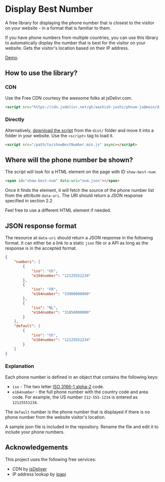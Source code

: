 # Display Best Number

A free library for displaying the phone number that is closest to the visitor on your website - in a format that is familiar to them.

If you have phone numbers from multiple countries, you can use this library to automatically display the number that is best for the visitor on your website. Gets the visitor's location based on their IP address.

[Demo](https://aashish-joshi.github.io/phnum-js/demo.html).

## How to use the library?

### CDN

Use the Free CDN courtesy the awesome folks at jsDelivr.com.

```html
<script src="https://cdn.jsdelivr.net/gh/aashish-joshi/phnum-js@main/dist/showBestNumber.min.js" async></script>
```

### Directly

Alternatively, [download the script](dist/showBestNumber.min.js) from the `dist/` folder and move it into a folder in your website. Use the `<script>` tag to load it.

```html
<script src="/path/to/showBestNumber.min.js" async></script>
```


## Where will the phone number be shown?

The script will look for a HTML element on the page with ID `show-best-num`:

```html
<span id="show-best-num" data-uri="num.json"></span>
```

Once it finds the element, it will fetch the source of the phone number list from the attribute `data-uri`. The URI should return a JSON response specified in section 2.2

Feel free to use a different HTML element if needed.

## JSON response format

The resource at ```data-uri``` should return a JSON response in the following format. It can either be a link to a static `json` file or a API as long as the response is in the accepted format.

```json
{
	"numbers": [
		{
			"iso": "US",
			"e164number": "12125551234"
		},
		{
			"iso": "FR",
			"e164number": "33900000000"
		},
		{
			"iso": "NL",
			"e164number": "31858000000"
		}
	],
	"default": [
		{
			"iso": "US",
			"e164number": "12125551234"
		}
	]
}

```

### Explanation

Each phone number is defined in an object that contains the following keys:

- `iso` - The two letter [ISO 3166-1 alpha-2](https://en.wikipedia.org/wiki/ISO_3166-1_alpha-2) code.
- `e164number` - the full phone number with the country code and area code. For example, the US number `212-555-1234` is entered as `12125551234`.

The `default` number is the phone number that is displayed if there is no phone number from the website visitor's location.

A sample json file is included in the repository. Rename the file and edit it to include your phone numbers.

## Acknowledgements

This project uses the following free services:

- CDN by [jsDeliver](https://www.jsdelivr.com/)
- IP address lookup by [ipapi](https://ipapi.co/)
